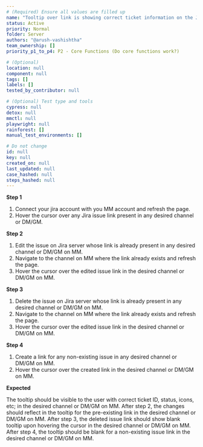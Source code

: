 ```yaml
---
# (Required) Ensure all values are filled up
name: "Tooltip over link is showing correct ticket information on the Jira server instance."
status: Active
priority: Normal
folder: Server
authors: "@arush-vashishtha"
team_ownership: []
priority_p1_to_p4: P2 - Core Functions (Do core functions work?)

# (Optional)
location: null
component: null
tags: []
labels: []
tested_by_contributor: null

# (Optional) Test type and tools
cypress: null
detox: null
mmctl: null
playwright: null
rainforest: []
manual_test_environments: []

# Do not change
id: null
key: null
created_on: null
last_updated: null
case_hashed: null
steps_hashed: null
---
```


**Step 1**

1. Connect your jira account with you MM account and refresh the page.
2. Hover the cursor over any Jira issue link present in any desired channel or DM/GM.

**Step 2**

1. Edit the issue on Jira server whose link is already present in any desired channel or DM/GM on MM.
2. Navigate to the channel on MM where the link already exists and refresh the page.
3. Hover the cursor over the edited issue link in the desired channel or DM/GM on MM.

**Step 3**

1. Delete the issue on Jira server whose link is already present in any desired channel or DM/GM on MM.
2. Navigate to the channel on MM where the link already exists and refresh the page.
3. Hover the cursor over the edited issue link in the desired channel or DM/GM on MM.

**Step 4**

1. Create a link for any non-existing issue in any desired channel or DM/GM on MM.
2. Hover the cursor over the created link in the desired channel or DM/GM on MM.

**Expected**

The tooltip should be visible to the user with correct ticket ID, status, icons, etc; in the desired channel or DM/GM on MM.
After step 2, the changes should reflect in the tooltip for the pre-existing link in the desired channel or DM/GM on MM.
After step 3, the deleted issue link should show blank tooltip upon hovering the cursor in the desired channel or DM/GM on MM.
After step 4, the tooltip should be blank for a non-existing issue link in the desired channel or DM/GM on MM.